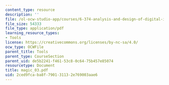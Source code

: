 ```yaml
---
content_type: resource
description: ''
file: /ol-ocw-studio-app/courses/6-374-analysis-and-design-of-digital-integrated-circuits-fall-2003/2ced9fcaba8f790131132e769003aae6_magic_03.pdf
file_size: 54333
file_type: application/pdf
learning_resource_types:
- Tools
license: https://creativecommons.org/licenses/by-nc-sa/4.0/
ocw_type: OCWFile
parent_title: Tools
parent_type: CourseSection
parent_uid: de5b2241-f461-53c8-0c64-75b457e85074
resourcetype: Document
title: magic_03.pdf
uid: 2ced9fca-ba8f-7901-3113-2e769003aae6
---
```

